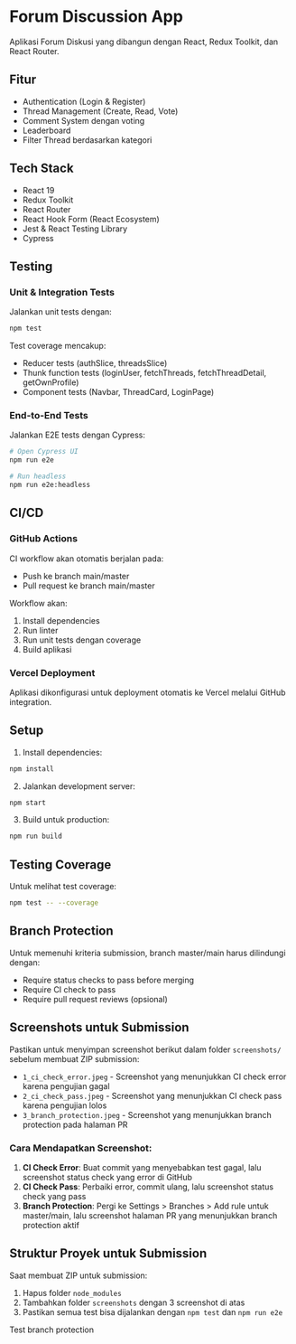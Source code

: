 # Forum Discussion App

Aplikasi Forum Diskusi yang dibangun dengan React, Redux Toolkit, dan React Router.

## Fitur

- Authentication (Login & Register)
- Thread Management (Create, Read, Vote)
- Comment System dengan voting
- Leaderboard
- Filter Thread berdasarkan kategori

## Tech Stack

- React 19
- Redux Toolkit
- React Router
- React Hook Form (React Ecosystem)
- Jest & React Testing Library
- Cypress

## Testing

### Unit & Integration Tests

Jalankan unit tests dengan:

```bash
npm test
```

Test coverage mencakup:
- Reducer tests (authSlice, threadsSlice)
- Thunk function tests (loginUser, fetchThreads, fetchThreadDetail, getOwnProfile)
- Component tests (Navbar, ThreadCard, LoginPage)

### End-to-End Tests

Jalankan E2E tests dengan Cypress:

```bash
# Open Cypress UI
npm run e2e

# Run headless
npm run e2e:headless
```

## CI/CD

### GitHub Actions

CI workflow akan otomatis berjalan pada:
- Push ke branch main/master
- Pull request ke branch main/master

Workflow akan:
1. Install dependencies
2. Run linter
3. Run unit tests dengan coverage
4. Build aplikasi

### Vercel Deployment

Aplikasi dikonfigurasi untuk deployment otomatis ke Vercel melalui GitHub integration.

## Setup

1. Install dependencies:
```bash
npm install
```

2. Jalankan development server:
```bash
npm start
```

3. Build untuk production:
```bash
npm run build
```

## Testing Coverage

Untuk melihat test coverage:
```bash
npm test -- --coverage
```

## Branch Protection

Untuk memenuhi kriteria submission, branch master/main harus dilindungi dengan:
- Require status checks to pass before merging
- Require CI check to pass
- Require pull request reviews (opsional)

## Screenshots untuk Submission

Pastikan untuk menyimpan screenshot berikut dalam folder `screenshots/` sebelum membuat ZIP submission:
- `1_ci_check_error.jpeg` - Screenshot yang menunjukkan CI check error karena pengujian gagal
- `2_ci_check_pass.jpeg` - Screenshot yang menunjukkan CI check pass karena pengujian lolos
- `3_branch_protection.jpeg` - Screenshot yang menunjukkan branch protection pada halaman PR

### Cara Mendapatkan Screenshot:

1. **CI Check Error**: Buat commit yang menyebabkan test gagal, lalu screenshot status check yang error di GitHub
2. **CI Check Pass**: Perbaiki error, commit ulang, lalu screenshot status check yang pass
3. **Branch Protection**: Pergi ke Settings > Branches > Add rule untuk master/main, lalu screenshot halaman PR yang menunjukkan branch protection aktif

## Struktur Proyek untuk Submission

Saat membuat ZIP untuk submission:
1. Hapus folder `node_modules`
2. Tambahkan folder `screenshots` dengan 3 screenshot di atas
3. Pastikan semua test bisa dijalankan dengan `npm test` dan `npm run e2e`

T e s t   b r a n c h   p r o t e c t i o n  
 